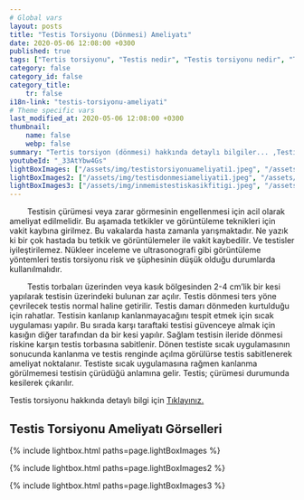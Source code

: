 ```yaml
---
# Global vars
layout: posts
title: "Testis Torsiyonu (Dönmesi) Ameliyatı"
date: 2020-05-06 12:08:00 +0300
published: true
tags: ["Tertis torsiyonu", "Testis nedir", "Testis torsiyonu nedir", "Testis torsiyonu testis kanseri", "testis torsiyonu tipi", "Testis torsiyonu erken müdahale", "Testis torsiyonu teşhis", "Testis torsiyonu tedavi", "Testis torsiyonu ameliyat", "testis dönmesi", "testis torsiyonu ne zaman", "testis torsiyonu neden", "testis torsiyonu acil", "testis torsiyonu belirti", "testis torsiyonu ultrasonografi", "testis torsiyonu tipi", "testis torsiyonu tedavi", "testis torsiyonu çözüm", "testis dönmesi ameliyatı", "testis dönmesi tedavi"]
category: false
category_id: false
category_title:
    tr: false
i18n-link: "testis-torsiyonu-ameliyati"
# Theme specific vars
last_modified_at: 2020-05-06 12:08:00 +0300
thumbnail:
    name: false
    webp: false
summary: "Tertis torsiyon (dönmesi) hakkında detaylı bilgiler... ,Testis nedir?, Testiste ağrı ve şişliklerin nedenleri? , Testis torsiyonu nedir?, Testis torsiyonu testis kanseriyle birlikte olur mu? , Kaç tip testis torsiyon vardır? , Testis torsiyonunda erken müdahale? , Testis torsiyonu teşhisi ve tedavisi, Testis torsiyonu ameliyatı"
youtubeId: "_33AtYbw4Gs"
lightBoxImages: ["/assets/img/testistorsiyonuameliyati1.jpeg", "/assets/img/testistorsiyonuameliyati2.jpeg"]
lightBoxImages2: ["/assets/img/testisdonmesiameliyati1.jpeg", "/assets/img/testisdonmesiameliyati2.jpeg", "/assets/img/testisdonmesiameliyati3.jpeg", "/assets/img/testisdonmesiameliyati4.jpeg", "/assets/img/testisdonmesiameliyati5.jpeg"]
lightBoxImages3: ["/assets/img/inmemistestiskasikfitigi.jpeg", "/assets/img/inmemistestiskasikfitigi1.jpeg", "/assets/img/inmemistestiskasikfitigi2.jpeg", "/assets/img/inmemistestiskasikfitigi3.jpeg", "/assets/img/inmemistestiskasikfitigi4.jpeg", "/assets/img/inmemistestiskasikfitigi5.jpeg"]
---
```


&nbsp;&nbsp;&nbsp;&nbsp;&nbsp;&nbsp;&nbsp;&nbsp;Testisin çürümesi veya zarar görmesinin engellenmesi için acil olarak ameliyat edilmelidir. Bu aşamada tetkikler ve görüntüleme teknikleri için vakit kaybına girilmez. Bu vakalarda hasta zamanla yarışmaktadır. Ne yazık ki bir çok hastada bu tetkik ve görüntülemeler ile vakit kaybedilir. Ve testisler iyileştirilemez. Nükleer inceleme ve ultrasonografi gibi görüntüleme yöntemleri testis torsiyonu risk ve şüphesinin düşük olduğu durumlarda kullanılmalıdır.

&nbsp;&nbsp;&nbsp;&nbsp;&nbsp;&nbsp;&nbsp;&nbsp;Testis torbaları üzerinden veya kasık bölgesinden 2-4 cm’lik bir kesi yapılarak testisin üzerindeki bulunan zar açılır. Testis dönmesi ters yöne çevrilecek testis normal haline getirilir. Testis damarı dönmeden kurtulduğu için rahatlar. Testisin kanlanıp kanlanmayacağını tespit etmek için sıcak uygulaması yapılır. Bu sırada karşı taraftaki testisi güvenceye almak için kasığın diğer tarafından da bir kesi yapılır. Sağlam testisin ileride dönmesi riskine karşın testis torbasına sabitlenir. Dönen testiste sıcak uygulamasının sonucunda kanlanma ve testis renginde açılma görülürse testis sabitlenerek ameliyat noktalanır. Testiste sıcak uygulamasına rağmen kanlanma görülmemesi testisin çürüdüğü anlamına gelir. Testis; çürümesi durumunda kesilerek çıkarılır.    

Testis torsiyonu hakkında detaylı bilgi için [Tıklayınız.](https://www.onoluroloji.com/testis-torsiyonu)


## Testis Torsiyonu Ameliyatı Görselleri
{% include lightbox.html paths=page.lightBoxImages %}  

{% include lightbox.html paths=page.lightBoxImages2 %}  

{% include lightbox.html paths=page.lightBoxImages3 %}  
